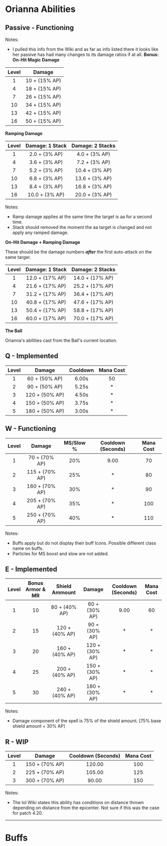 # Orianna Abilities

## Passive - Functioning

Notes:
* I pulled this info from the Wiki and as far as info listed there it looks like her passive has had many changes to its damage ratios if at all.
**Bonus: On-Hit Magic Damage**

| Level | Damage |
|:-----:|:-----:|
|  1 | 10 + (15% AP) |
|  4 | 18 + (15% AP) |
|  7 | 26 + (15% AP) |
| 10 | 34 + (15% AP) |
| 13 | 42 + (15% AP) |
| 16 | 50 + (15% AP) |

**Ramping Damage**

| Level | Damage: 1 Stack | Damage: 2 Stacks|
|:-----:|:-----:|:-----:|
|  1 |  2.0 + (3% AP) |  4.0 + (3% AP) |
|  4 |  3.6 + (3% AP) |  7.2 + (3% AP) |
|  7 |  5.2 + (3% AP) | 10.4 + (3% AP) |
| 10 |  6.8 + (3% AP) | 13.6 + (3% AP) |
| 13 |  8.4 + (3% AP) | 16.8 + (3% AP) |
| 16 | 10.0 + (3% AP) | 20.0 + (3% AP) |

Notes:
* Ramp damage applies at the same time the target is aa for a second time.
* Stack should removed the moment the aa target is changed and not apply any ramped damage.

**On-Hit Damage + Ramping Damage**

These should be the damage numbers **_after_** the first auto-attack on the same targer.

| Level | Damage: 1 Stack | Damage: 2 Stacks|
|:-----:|:-----:|:-----:|
|  1 | 12.0 + (17% AP) | 14.0 + (17% AP) |
|  4 | 21.6 + (17% AP) | 25.2 + (17% AP) |
|  7 | 31.2 + (17% AP) | 36.4 + (17% AP) |
| 10 | 40.8 + (17% AP) | 47.6 + (17% AP) |
| 13 | 50.4 + (17% AP) | 58.8 + (17% AP) |
| 16 | 60.0 + (17% AP) | 70.0 + (17% AP) |

**The Ball**

Orianna's abilities cast from the Ball's current location.

## Q - Implemented
| Level | Damage | Cooldown | Mana Cost |
|:----:|:-----:|:-----:|:-----:|
| 1 |  60 + (50% AP) | 6.00s | 50 |
| 2 |  90 + (50% AP) | 5.25s | * |
| 3 | 120 + (50% AP) | 4.50s | * |
| 4 | 150 + (50% AP) | 3.75s | * |
| 5 | 180 + (50% AP) | 3.00s | * |


## W - Functioning
  
| Level | Damage | MS/Slow % | Cooldown (Seconds) | Mana Cost |
|:-----:|:-----:|:-----:|:-----:|:-----:|
| 1 |  70 + (70% AP) | 20% | 9.00 | 70 |
| 2 | 115 + (70% AP) | 25% | * |  80 |
| 3 | 160 + (70% AP) | 30% | * |  90 |
| 4 | 205 + (70% AP) | 35% | * | 100 |
| 5 | 250 + (70% AP) | 40% | * | 110 |

Notes: 
* Buffs apply but do not display their buff Icons. Possible different class name on buffs.
* Particles for MS boost and slow are not added.


## E - Implemented

| Level | Bonus Armor & MR | Shield Ammount | Damage |  Cooldown (Seconds) | Mana Cost |
|:-----:|:-----:|:-----:|:-----:|:-----:|:-----:|
| 1 | 10 |  80 + (40% AP) |  60 + (30% AP) | 9.00 | 60 |
| 2 | 15 | 120 + (40% AP) |  90 + (30% AP) | * | * |
| 3 | 20 | 160 + (40% AP) | 120 + (30% AP) | * | * |
| 4 | 25 | 200 + (40% AP) | 150 + (30% AP) | * | * |
| 5 | 30 | 240 + (40% AP) | 180 + (30% AP) | * | * |

Notes:
* Damage component of the spell is 75% of the shield amount. [75% base shield amount + 30% AP]

## R - WIP

| Level | Damage | Cooldown (Seconds) | Mana Cost |
|:----:|:-----:|:-----:|:-----:|
| 1 | 150 + (70% AP) | 120.00 | 100 |
| 2 | 225 + (70% AP) | 105.00 | 125 |
| 3 | 300 + (70% AP) |  90.00 | 150 |

Notes:
* The lol Wiki states this ability has conditions on distance thrown depending on distance from the epicenter. Not sure if this was the case for patch 4.20.

***

# Buffs